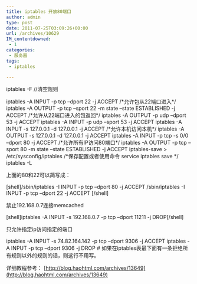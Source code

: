 ```yaml
---
title: iptables 开放80端口
author: admin
type: post
date: 2011-07-25T03:09:26+00:00
url: /archives/10629
IM_contentdowned:
 - 1
categories:
 - 服务器
tags:
 - iptables

---
```

iptables -F //清空规则

iptables -A INPUT -p tcp –dport 22 -j ACCEPT /\*允许包从22端口进入\*/
iptables -A OUTPUT -p tcp –sport 22 -m state –state ESTABLISHED -j ACCEPT /\*允许从22端口进入的包返回\*/
iptables -A OUTPUT -p udp –dport 53 -j ACCEPT
iptables -A INPUT -p udp –sport 53 -j ACCEPT
iptables -A INPUT -s 127.0.0.1 -d 127.0.0.1 -j ACCEPT /\*允许本机访问本机\*/
iptables -A OUTPUT -s 127.0.0.1 -d 127.0.0.1 -j ACCEPT
iptables -A INPUT -p tcp -s 0/0 –dport 80 -j ACCEPT /\*允许所有IP访问80端口\*/
iptables -A OUTPUT -p tcp –sport 80 -m state –state ESTABLISHED -j ACCEPT
iptables-save > /etc/sysconfig/iptables /*保存配置或者使用命令 service iptables save */
iptables -L

上面的80和22可以简写成：

[shell]/sbin/iptables -I INPUT -p tcp –dport 80 -j ACCEPT
/sbin/iptables -I INPUT -p tcp –dport 22 -j ACCEPT [/shell]

禁止192.168.0.7连接memcached

[shell]iptables -A INPUT -s 192.168.0.7 -p tcp –dport 11211 -j DROP[/shell]

只允许指定ip访问指定的端口

iptables -A INPUT -s 74.82.164.142 -p tcp –dport 9306 -j ACCEPT
iptables -A INPUT -p tcp –dport 9306 -j DROP # 如果在iptables表最下面有一条拒绝所有规则以外的规则的话，则这行不用写。

详细教程参考： [http://blog.haohtml.com/archives/13649](http://blog.haohtml.com/archives/13649)